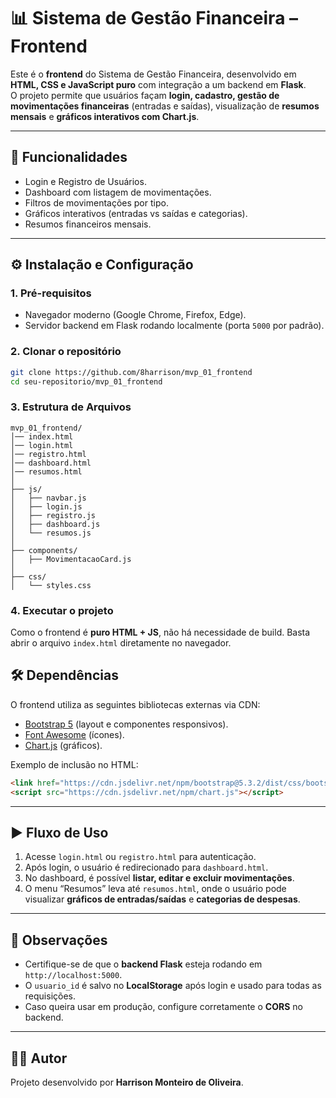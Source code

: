 # 📊 Sistema de Gestão Financeira – Frontend

Este é o **frontend** do Sistema de Gestão Financeira, desenvolvido em **HTML, CSS e JavaScript puro** com integração a um backend em **Flask**.  
O projeto permite que usuários façam **login, cadastro, gestão de movimentações financeiras** (entradas e saídas), visualização de **resumos mensais** e **gráficos interativos com Chart.js**.

---

## 🚀 Funcionalidades
- Login e Registro de Usuários.
- Dashboard com listagem de movimentações.
- Filtros de movimentações por tipo.
- Gráficos interativos (entradas vs saídas e categorias).
- Resumos financeiros mensais.

---

## ⚙️ Instalação e Configuração

### 1. Pré-requisitos
- Navegador moderno (Google Chrome, Firefox, Edge).
- Servidor backend em Flask rodando localmente (porta `5000` por padrão).

### 2. Clonar o repositório
```bash
git clone https://github.com/8harrison/mvp_01_frontend
cd seu-repositorio/mvp_01_frontend
````

### 3. Estrutura de Arquivos

```plaintext
mvp_01_frontend/
│── index.html
│── login.html
│── registro.html
│── dashboard.html
│── resumos.html
│
├── js/
│   ├── navbar.js
│   ├── login.js
│   ├── registro.js
│   ├── dashboard.js
│   └── resumos.js
│
├── components/
│   ├── MovimentacaoCard.js
│
├── css/
│   └── styles.css
```

### 4. Executar o projeto

Como o frontend é **puro HTML + JS**, não há necessidade de build.
Basta abrir o arquivo `index.html` diretamente no navegador.

## 🛠️ Dependências

O frontend utiliza as seguintes bibliotecas externas via CDN:

* [Bootstrap 5](https://getbootstrap.com/) (layout e componentes responsivos).
* [Font Awesome](https://fontawesome.com/) (ícones).
* [Chart.js](https://www.chartjs.org/) (gráficos).

Exemplo de inclusão no HTML:

```html
<link href="https://cdn.jsdelivr.net/npm/bootstrap@5.3.2/dist/css/bootstrap.min.css" rel="stylesheet">
<script src="https://cdn.jsdelivr.net/npm/chart.js"></script>
```

---

## ▶️ Fluxo de Uso

1. Acesse `login.html` ou `registro.html` para autenticação.
2. Após login, o usuário é redirecionado para `dashboard.html`.
3. No dashboard, é possível **listar, editar e excluir movimentações**.
4. O menu “Resumos” leva até `resumos.html`, onde o usuário pode visualizar **gráficos de entradas/saídas** e **categorias de despesas**.

---

## 📌 Observações

* Certifique-se de que o **backend Flask** esteja rodando em `http://localhost:5000`.
* O `usuario_id` é salvo no **LocalStorage** após login e usado para todas as requisições.
* Caso queira usar em produção, configure corretamente o **CORS** no backend.

---

## 👨‍💻 Autor

Projeto desenvolvido por **Harrison Monteiro de Oliveira**.
